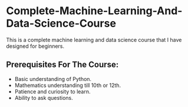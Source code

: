 # Complete-Machine-Learning-And-Data-Science-Course
This is a complete machine learning and data science course that I have designed for beginners. 
## Prerequisites For The Course:
- Basic understanding of Python. 
- Mathematics understanding till 10th or 12th. 
- Patience and curiosity to learn. 
- Ability to ask questions. 

